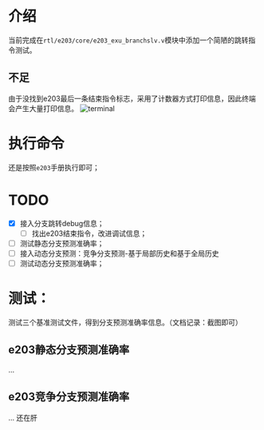 # 介绍
当前完成在`rtl/e203/core/e203_exu_branchslv.v`模块中添加一个简陋的跳转指令测试。
## 不足
由于没找到e203最后一条结束指令标志，采用了计数器方式打印信息，因此终端会产生大量打印信息。
![terminal](https://zpnmh.oss-cn-beijing.aliyuncs.com/undefined202305231639460.png)

# 执行命令
还是按照`e203`手册执行即可；

# TODO
- [x] 接入分支跳转debug信息；
  - [ ] 找出e203结束指令，改进调试信息；
- [ ] 测试静态分支预测准确率；
- [ ] 接入动态分支预测：竞争分支预测-基于局部历史和基于全局历史
- [ ] 测试动态分支预测准确率；

# 测试：
测试三个基准测试文件，得到分支预测准确率信息。（文档记录：截图即可）
## e203静态分支预测准确率
...

## e203竞争分支预测准确率
... 还在肝